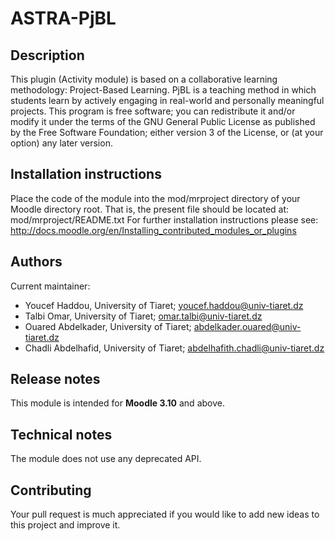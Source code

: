 # ASTRA-PjBL
## Description
This plugin (Activity module) is based on a collaborative learning methodology: Project-Based Learning. PjBL is a teaching method in which students learn by actively engaging in real-world and personally meaningful projects.
This program is free software; you can redistribute it and/or modify it under the terms of the GNU General Public License as published by the Free Software Foundation; either version 3 of the License, or (at your option) any later version.

## Installation instructions
Place the code of the module into the mod/mrproject directory of your Moodle directory root. That is, the present file should be located at: mod/mrproject/README.txt
For further installation instructions please see: http://docs.moodle.org/en/Installing_contributed_modules_or_plugins
  
## Authors
Current maintainer:
- Youcef Haddou, University of Tiaret;  <youcef.haddou@univ-tiaret.dz>
- Talbi Omar, University of Tiaret;  <omar.talbi@univ-tiaret.dz>
- Ouared Abdelkader, University of Tiaret;  <abdelkader.ouared@univ-tiaret.dz>
- Chadli Abdelhafid, University of Tiaret;  <abdelhafith.chadli@univ-tiaret.dz>

## Release notes
This module is intended for **Moodle 3.10** and above.

## Technical notes
The module does not use any deprecated API.

## Contributing
Your pull request is much appreciated if you would like to add new ideas to this project and improve it.
